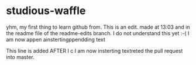 # studious-waffle
yhm, my first thing to learn github from.
This is an edit. made at 13:03 and in the readme file of the readme-edits branch.
I do not understand this yet :-( I am now appen ainstertingppendding text

This line is added AFTER I c I am now insterting textreted the pull request into master.
